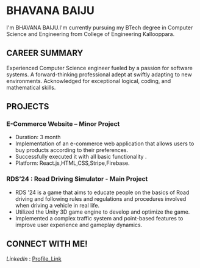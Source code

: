 # BHAVANA BAIJU

I'm BHAVANA BAIJU.I'm currently pursuing my BTech degree in Computer Science and Engineering from College of Engineering Kallooppara. 

## CAREER SUMMARY

Experienced Computer Science engineer fueled by a passion for software systems. A forward-thinking professional adept at swiftly adapting to new environments. Acknowledged for exceptional logical, coding, and mathematical skills.

## PROJECTS 

### E-Commerce Website  – Minor Project 
- Duration: 3 month 
- Implementation of an e-commerce web application that allows users to buy products according to their preferences.
- Successfully executed it with all basic functionality .
- Platform: React.js,HTML,CSS,Stripe,Firebase.

### RDS’24 : Road Driving Simulator - Main Project
- RDS '24 is a game that aims to educate people on the basics of Road driving and following rules and regulations and procedures involved when driving a vehicle in real life. 
- Utilized the Unity 3D game engine  to develop and optimize the game.
- Implemented a complex traffic system and point-based features to improve user experience and gameplay dynamics.


## CONNECT WITH ME!

*LinkedIn* : [Profile_Link](https://www.linkedin.com/in/bhavana-baiju-66a397258?utm_source=share&utm_campaign=share_via&utm_content=profile&utm_medium=android_app)


